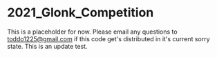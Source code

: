 # 2021_Glonk_Competition

This is a placeholder for now. Please email any questions to toddo1225@gmail.com
if this code get's distributed in it's current sorry state. 
This is an update test.

